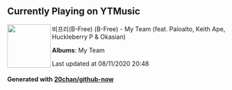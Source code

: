 ## Currently Playing on YTMusic

[<img align="left" width="100" src="https://lh3.googleusercontent.com/cecRHXqraZQl9d3GXWNFheyyuZY9E1EFJJA2T_3ECJd9At_QWl6mlSW0tCPZToi6bKqQifCvaVm3JhU">](https://music.youtube.com/channel/UCEpbkEUFdETT6qYvD4QMN3w)

비프리(B-Free) (B-Free) - My Team (feat. Paloalto, Keith Ape, Huckleberry P & Okasian)

**Albums**: My Team

Last updated at 08/11/2020 20:48

#### Generated with [20chan/github-now](https://github.com/20chan/github-now)


<!--
**20chan/20chan** is a ✨ _special_ ✨ repository because its `README.md` (this file) appears on your GitHub profile.

Here are some ideas to get you started:

- 🔭 I’m currently working on ...
- 🌱 I’m currently learning ...
- 👯 I’m looking to collaborate on ...
- 🤔 I’m looking for help with ...
- 💬 Ask me about ...
- 📫 How to reach me: ...
- 😄 Pronouns: ...
- ⚡ Fun fact: ...
-->
